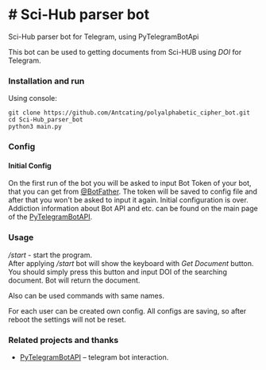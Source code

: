 # # Sci-Hub parser bot
Sci-Hub parser bot for Telegram, using PyTelegramBotApi

This bot can be used to getting documents from Sci-HUB using *DOI* for Telegram. 

### Installation and run
Using console:
```
git clone https://github.com/Antcating/polyalphabetic_cipher_bot.git
cd Sci-Hub_parser_bot
python3 main.py
```

### Config

#### Initial Config
On the first run of the bot you will be asked to input Bot Token of your bot, that you can get from [@BotFather](t.me/BotFather). The token will be saved to config file and after that you won't be asked to input it again. Initial configuration is over. 
Addiction information about Bot API and etc. can be found on the main page of the [PyTelegramBotAPI](https://github.com/eternnoir/pyTelegramBotAPI). 

### Usage

*/start* - start the program.\
After applying  */start* bot will show the keyboard with *Get Document* button. You should simply press this button and input DOI of the searching document. Bot will return the document.

Also can be used commands with same names.

For each user can be created own config. 
All configs are saving, so after reboot the settings will not be reset.


### Related projects and thanks 
- [PyTelegramBotAPI](https://github.com/eternnoir/pyTelegramBotAPI) – telegram bot interaction.